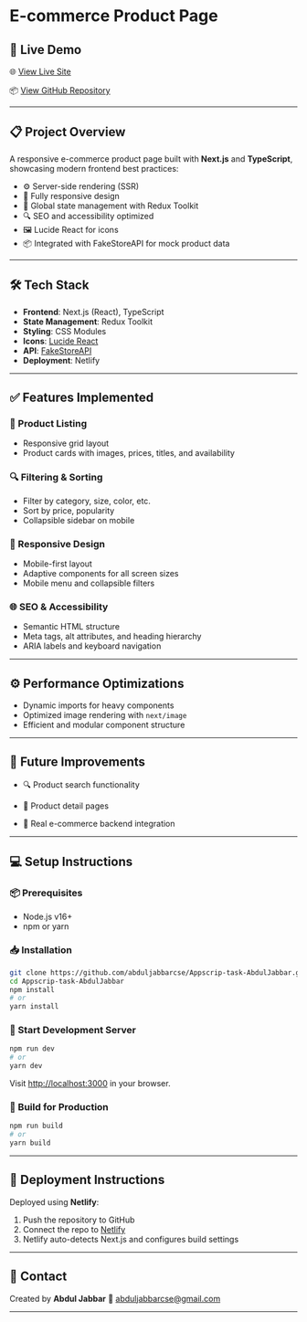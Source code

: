 
# E-commerce Product Page

## 🚀 Live Demo

🌐 [View Live Site](https://684c5e0162a2c44f1489ad29--appscripabdul.netlify.app/)

📦 [View GitHub Repository](https://github.com/abduljabbarcse/Appscrip-task-AbdulJabbar)

---

## 📋 Project Overview

A responsive e-commerce product page built with **Next.js** and **TypeScript**, showcasing modern frontend best practices:

- ⚙️ Server-side rendering (SSR)
- 📱 Fully responsive design
- 🧠 Global state management with Redux Toolkit
- 🔍 SEO and accessibility optimized
- 🖼️ Lucide React for icons
- 📦 Integrated with FakeStoreAPI for mock product data



---

## 🛠️ Tech Stack

- **Frontend**: Next.js (React), TypeScript
- **State Management**: Redux Toolkit
- **Styling**: CSS Modules
- **Icons**: [Lucide React](https://lucide.dev/)
- **API**: [FakeStoreAPI](https://fakestoreapi.com/)
- **Deployment**: Netlify

---

## ✅ Features Implemented

### 🛒 Product Listing
- Responsive grid layout
- Product cards with images, prices, titles, and availability

### 🔍 Filtering & Sorting
- Filter by category, size, color, etc.
- Sort by price, popularity
- Collapsible sidebar on mobile



### 📱 Responsive Design
- Mobile-first layout
- Adaptive components for all screen sizes
- Mobile menu and collapsible filters

### 🌐 SEO & Accessibility
- Semantic HTML structure
- Meta tags, alt attributes, and heading hierarchy
- ARIA labels and keyboard navigation

---

## ⚙️ Performance Optimizations

- Dynamic imports for heavy components
- Optimized image rendering with `next/image`
- Efficient and modular component structure

---

## 🧪 Future Improvements

- 🔍 Product search functionality
- 🧾 Product detail pages

- 🔄 Real e-commerce backend integration


---

## 💻 Setup Instructions

### 📦 Prerequisites
- Node.js v16+
- npm or yarn

### 📥 Installation

```bash
git clone https://github.com/abduljabbarcse/Appscrip-task-AbdulJabbar.git
cd Appscrip-task-AbdulJabbar
npm install
# or
yarn install
````

### 🚧 Start Development Server

```bash
npm run dev
# or
yarn dev
```

Visit [http://localhost:3000](http://localhost:3000) in your browser.

### 🔧 Build for Production

```bash
npm run build
# or
yarn build
```

---

## 🚀 Deployment Instructions

Deployed using **Netlify**:

1. Push the repository to GitHub
2. Connect the repo to [Netlify](https://www.netlify.com/)
3. Netlify auto-detects Next.js and configures build settings

---

## 📩 Contact

Created by **Abdul Jabbar**
📧 [abduljabbarcse@gmail.com](mailto:abduljabbarcse@gmail.com)

---


